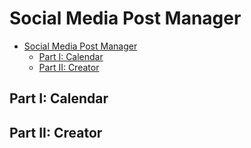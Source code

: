 # Social Media Post Manager

- [Social Media Post Manager](#social-media-post-manager)
  - [Part I: Calendar](#part-i-calendar)
  - [Part II: Creator](#part-ii-creator)

## Part I: Calendar

## Part II: Creator
